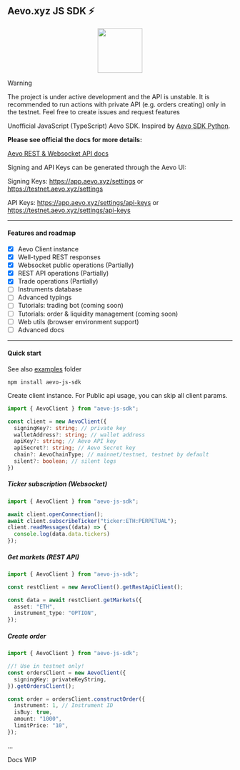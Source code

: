## Aevo.xyz JS SDK ⚡

<div align="center">
  <img src="https://images.mirror-media.xyz/publication-images/nBg0BS_dWINeiuAf-asFL.jpeg?height=400&width=400" width="100" height="100">
</div>

> [!WARNING]
> The project is under active development and the API is unstable. It is recommended to run actions with private API (e.g. orders creating) only in the testnet.
> Feel free to create issues and request features

Unofficial JavaScript (TypeScript) Aevo SDK. Inspired by [Aevo SDK Python](https://github.com/aevoxyz/aevo-sdk).

<strong>Please see official the docs for more details:</strong>

[Aevo REST & Websocket API docs](https://api-docs.aevo.xyz/reference/overview)

Signing and API Keys can be generated through the Aevo UI:

Signing Keys: https://app.aevo.xyz/settings or https://testnet.aevo.xyz/settings

API Keys: https://app.aevo.xyz/settings/api-keys or https://testnet.aevo.xyz/settings/api-keys

---

#### Features and roadmap

- [x] Aevo Client instance
- [x] Well-typed REST responses
- [x] Websocket public operations (Partially)
- [x] REST API operations (Partially)
- [x] Trade operations (Partially)
- [ ] Instruments database
- [ ] Advanced typings
- [ ] Tutorials: trading bot (coming soon)
- [ ] Tutorials: order & liquidity management (coming soon)
- [ ] Web utils (browser environment support)
- [ ] Advanced docs

---

#### Quick start

See also [examples](./examples) folder

```shell
npm install aevo-js-sdk
```

Create client instance.
For Public api usage, you can skip all client params.

```typescript
import { AevoClient } from "aevo-js-sdk";

const client = new AevoClient({
  signingKey?: string; // private key
  walletAddress?: string; // wallet address
  apiKey?: string; // Aevo API key
  apiSecret?: string; // Aevo Secret key
  chain?: AevoChainType; // mainnet/testnet, testnet by default
  silent?: boolean; // silent logs
})
```

##### Ticker subscription (Websocket)

```typescript
import { AevoClient } from "aevo-js-sdk";

await client.openConnection();
await client.subscribeTicker("ticker:ETH:PERPETUAL");
client.readMessages((data) => {
  console.log(data.data.tickers)
});
```

##### Get markets (REST API)

```typescript
import { AevoClient } from "aevo-js-sdk";

const restClient = new AevoClient().getRestApiClient();

const data = await restClient.getMarkets({
  asset: "ETH",
  instrument_type: "OPTION",
});
```

##### Create order

```typescript
import { AevoClient } from "aevo-js-sdk";

//! Use in testnet only!
const ordersClient = new AevoClient({
  signingKey: privateKeyString,
}).getOrdersClient();

const order = ordersClient.constructOrder({
  instrument: 1, // Instrument ID
  isBuy: true,
  amount: "1000",
  limitPrice: "10",
});
```

...

Docs WIP
